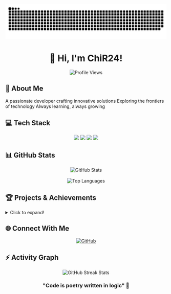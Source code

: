 <!-- Profile Banner with 3D Animation -->
<div align="center">
  <a href="https://github.com/ChiR24">
    <img src="https://raw.githubusercontent.com/Platane/snk/output/github-contribution-grid-snake-dark.svg" alt="3D GitHub Animation">
  </a>
</div>

<h1 align="center">👋 Hi, I'm ChiR24!</h1>

<div align="center">
  <img src="https://komarev.com/ghpvc/?username=ChiR24&color=blueviolet&style=flat-square" alt="Profile Views" />
</div>

## 🚀 About Me
A passionate developer crafting innovative solutions
Exploring the frontiers of technology
Always learning, always growing

## 💻 Tech Stack
<div align="center">
  
![](https://img.shields.io/badge/Code-JavaScript-informational?style=flat&logo=javascript&logoColor=white&color=2bbc8a)
![](https://img.shields.io/badge/Code-Python-informational?style=flat&logo=python&logoColor=white&color=2bbc8a)
![](https://img.shields.io/badge/Tools-Git-informational?style=flat&logo=git&logoColor=white&color=2bbc8a)
![](https://img.shields.io/badge/Editor-Cursor-informational?style=flat&logo=cursor&logoColor=white&color=2bbc8a)

</div>

## 📊 GitHub Stats
<div align="center">
  <img src="https://github-readme-stats.vercel.app/api?username=ChiR24&show_icons=true&theme=radical" alt="GitHub Stats" />
  <br><br>
  <img src="https://github-readme-stats.vercel.app/api/top-langs/?username=ChiR24&layout=compact&theme=radical" alt="Top Languages" />
</div>

## 🏆 Projects & Achievements
<details>
<summary>Click to expand!</summary>

### Current Projects
- 🔭 Working on exciting new projects (Coming soon...)
- 🌱 Learning and growing every day
- 👯 Open to collaboration on innovative ideas

### Goals for 2024
- [ ] Contribute to open source
- [ ] Build impactful projects
- [ ] Learn new technologies
</details>

## 🌐 Connect With Me
<div align="center">
  
[![GitHub](https://img.shields.io/badge/GitHub-ChiR24-blue?style=flat&logo=github)](https://github.com/ChiR24)
<!-- Add your other social links here -->
  
</div>

## ⚡ Activity Graph
<div align="center">
  <img src="https://streak-stats.demolab.com?user=ChiR24&theme=radical&hide_border=true" alt="GitHub Streak Stats" />
</div>

<div align="center">
  
### "Code is poetry written in logic" 💭

</div>

<!--
This animation is the GitHub contribution snake animation by Platane.
It's a reliable SVG animation that works well on GitHub profiles.

Here are some alternative animations you can use:

1. GitHub Stats Card: https://github-readme-stats.vercel.app/api?username=ChiR24&show_icons=true&theme=radical
2. GitHub Skyline 3D: https://skyline.github.com/ (generate and download as GIF)
3. Contribution Calendar: https://github-readme-streak-stats.herokuapp.com/?user=ChiR24&theme=dark
4. 3D Repository Visualization: https://github.com/yyx990803/build-your-own-vue

You can also create custom SVG animations for your profile.
--> 